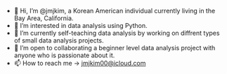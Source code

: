 - 👋 Hi, I’m @jmjkim, a Korean American individual currently living in the Bay Area, California.
- 👀 I’m interested in data analysis using Python.
- 🌱 I’m currently self-teaching data analysis by working on diffrent types of small data analysis projects.
- 💞️ I’m open to collaborating a beginner level data analysis project with anyone who is passionate about it.
- 📫 How to reach me -> jmjkim00@icloud.com

<!---
jmjkim/jmjkim is a ✨ special ✨ repository because its `README.md` (this file) appears on your GitHub profile.
You can click the Preview link to take a look at your changes.
--->
